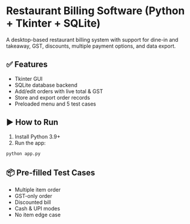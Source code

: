 # Restaurant Billing Software (Python + Tkinter + SQLite)

A desktop-based restaurant billing system with support for dine-in and takeaway, GST, discounts, multiple payment options, and data export.

## ✅ Features
- Tkinter GUI
- SQLite database backend
- Add/edit orders with live total & GST
- Store and export order records
- Preloaded menu and 5 test cases

## ▶️ How to Run

1. Install Python 3.9+
2. Run the app:
```bash
python app.py
```

## 📦 Pre-filled Test Cases
- Multiple item order
- GST-only order
- Discounted bill
- Cash & UPI modes
- No item edge case
